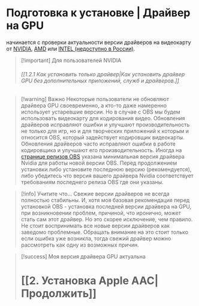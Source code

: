 # **Подготовка к установке** | Драйвер на GPU
начинается с проверки актуальности версии драйверов на видеокарту от [NVIDIA](https://www.nvidia.com/ru-ru/geforce/drivers/), [AMD](https://www.amd.com/en/support/download/drivers.html) или [INTEL (недоступно в России)](https://www.intel.com/content/www/us/en/support/products/80939/graphics.html). 

> [!important] Для пользователей NVIDIA
> ###### [[1.2.1 Как установить только драйвер|Как установить драйвер GPU без дополнительных приложений, служб и драйверов.]]

> [!warning] Важно
> Некоторые пользователи не обновляют драйвера GPU своевременно, а кто-то даже намеренно использует устаревшие версии.  Но в случае с OBS мы будем использовать видеокарту для кодирования видео. Обновления драйверов исправляют ошибки и улучшают производительность не только для игр, но и для творческих приложений к которым и относится OBS, который задействует кодировщик видеокарты. Обновления драйверов часто исправляют ошибки в работе кодировщика и улучшают его производительность. Иногда на [странице релизов OBS](https://github.com/obsproject/obs-studio/releases) указана минимальная версия драйвера Nvidia для работы новой версии OBS. Перед продолжением установки либо установите последнюю версию (рекомендуется), либо убедитесь что версия вашего драйвера Nvidia соответствует требованиям последнего релиза OBS где они указаны.

> [!info] Учитите что...
> Свежие версии драйверов не всегда полностью стабильны. И, хотя моя базовая рекомендация перед установкой OBS - установка последней версии драйвера на GPU, при возникновении проблем, причиной, что иронично, может стать сам этот драйвер. Но это скорее исключение, чем правило. Не стоит воспринимать все новые версии драйверов как заведомо проблемные. Обращать внимание на это стоит только если ошибка уже возникла, тогда свежий драйвер можно рассмотреть как одну из возможных причин.

> [!success] Моя версия драйвера GPU актуальна
> # [[2. Установка Apple AAC|Продолжить]]